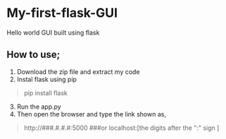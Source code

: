# My-first-flask-GUI
Hello world GUI built using flask

## How to use;
1. Download the zip file  and extract my code
2. Instal flask using pip
  >pip install flask
3. Run the app.py
4. Then open the browser and type the link shown as,
  > http://###.#.#.#:5000 
         ###or
  > localhost:[the digits after the ":" sign ] 
